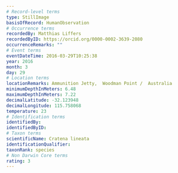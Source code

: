 ```yaml
---
# Record-level terms
type: StillImage
basisOfRecord: HumanObservation
# Occurrence terms
recordedBy: Matthias Liffers
recordedByID: https://orcid.org/0000-0002-3639-2080
occurrenceRemarks: ""
# Event terms
eventDateTime: 2016-03-29T10:25:38
year: 2016
month: 3
day: 29
# Location terms
locationRemarks: Ammunition Jetty,  Woodman Point /  Australia
minimumDepthInMeters: 6.48
maximumDepthInMeters: 7.22
decimalLatitude: -32.123948
decimalLongitude: 115.758068
temperature: 23
# Identification terms
identifiedBy: 
identifiedByID: 
# Taxon terms
scientificName: Cratena lineata
identificationQualifier: 
taxonRank: species
# Non Darwin Core terms
rating: 3
---
```

